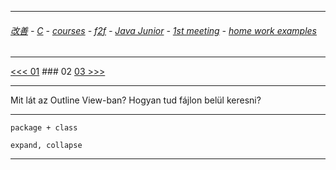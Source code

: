 
---

###### [改善](https://github.com/ttltrk/0C/blob/master/README.MD) - [C](https://github.com/ttltrk/PRG/blob/master/CODING.MD) - [courses](https://github.com/ttltrk/Courses/blob/master/README.MD) - [f2f](https://github.com/ttltrk/Courses/blob/master/F2F/F2F.MD) - [Java Junior](https://github.com/ttltrk/PRG/blob/master/JAVA/DOC/BJM/TOMI/JJ.MD) - [1st meeting](https://github.com/ttltrk/PRG/blob/master/JAVA/DOC/BJM/TOMI/01/1st.md) - [home work examples](https://github.com/ttltrk/PRG/blob/master/JAVA/DOC/BJM/TOMI/01/feladat.md)

---
[<<< 01](https://github.com/ttltrk/PRG/blob/master/JAVA/DOC/BJM/TOMI/01/EX/01/01.MD) ### 02
[03 >>>](https://github.com/ttltrk/PRG/blob/master/JAVA/DOC/BJM/TOMI/01/EX/03/03.MD)

---

Mit lát az Outline View-ban? Hogyan tud fájlon belül keresni?

---

```
package + class

expand, collapse
```

---
